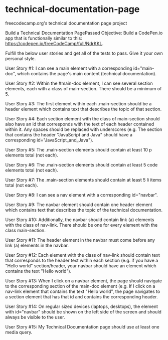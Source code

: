 # technical-documentation-page
freecodecamp.org's technical documentation page project 

Build a Technical Documentation PagePassed
Objective: Build a CodePen.io app that is functionally similar to this: https://codepen.io/freeCodeCamp/full/NdrKKL.

Fulfill the below user stories and get all of the tests to pass. Give it your own personal style.

User Story #1: I can see a main element with a corresponding id="main-doc", which contains the page's main content (technical documentation).

User Story #2: Within the #main-doc element, I can see several section elements, each with a class of main-section. There should be a minimum of 5.

User Story #3: The first element within each .main-section should be a header element which contains text that describes the topic of that section.

User Story #4: Each section element with the class of main-section should also have an id that corresponds with the text of each header contained within it. Any spaces should be replaced with underscores (e.g. The section that contains the header "JavaScript and Java" should have a corresponding id="JavaScript_and_Java").

User Story #5: The .main-section elements should contain at least 10 p elements total (not each).

User Story #6: The .main-section elements should contain at least 5 code elements total (not each).

User Story #7: The .main-section elements should contain at least 5 li items total (not each).

User Story #8: I can see a nav element with a corresponding id="navbar".

User Story #9: The navbar element should contain one header element which contains text that describes the topic of the technical documentation.

User Story #10: Additionally, the navbar should contain link (a) elements with the class of nav-link. There should be one for every element with the class main-section.

User Story #11: The header element in the navbar must come before any link (a) elements in the navbar.

User Story #12: Each element with the class of nav-link should contain text that corresponds to the header text within each section (e.g. if you have a "Hello world" section/header, your navbar should have an element which contains the text "Hello world").

User Story #13: When I click on a navbar element, the page should navigate to the corresponding section of the main-doc element (e.g. If I click on a nav-link element that contains the text "Hello world", the page navigates to a section element that has that id and contains the corresponding header.

User Story #14: On regular sized devices (laptops, desktops), the element with id="navbar" should be shown on the left side of the screen and should always be visible to the user.

User Story #15: My Technical Documentation page should use at least one media query.
